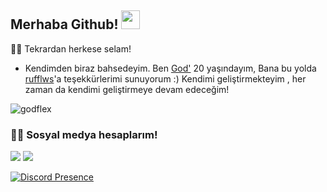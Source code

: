 ## Merhaba Github! <img src="https://raw.githubusercontent.com/iampavangandhi/iampavangandhi/master/gifs/Hi.gif" width="30px">

🐱‍👤 Tekrardan herkese selam!
- Kendimden biraz bahsedeyim. Ben [God'](https://github.com/godflex) 20 yaşındayım,
Bana bu yolda [rufflws](https://github.com/rufflws)'a teşekkürlerimi sunuyorum :)
Kendimi geliştirmekteyim , her zaman da kendimi geliştirmeye devam edeceğim!


<img src="https://komarev.com/ghpvc/?username=rufflws&label=Ziyaretçi%20Sayısı&color=552b75" alt="godflex" />

<h3>🐱‍👤 Sosyal medya hesaplarım!</h3>
<p align="left">
   <a href="https://instagram.com/godflex1" target"blank_"><img src="https://img.shields.io/badge/INSTAGRAM%20-DC3175.svg?&style=for-the-badge&logo=instagram&logoColor=black"></a>
 <a href="https://open.spotify.com/user/1g3wes29wibjbshr5xz8f8181" target"blank_"><img src="https://img.shields.io/badge/Spotify%20-1ed760.svg?&style=for-the-badge&logo=spotify&logoColor=black"></a>

[![Discord Presence](https://lanyard.cnrad.dev/api/680286865387290649)](https://discord.com/users/680286865387290649)

</p>
